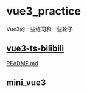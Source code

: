 # vue3_practice

Vue3的一些练习和一些轮子

## [vue3-ts-bilibili](http://biu.zhuba.cloud/)

[README.md](./vue3-ts-bilibili/README.md)

## mini_vue3
